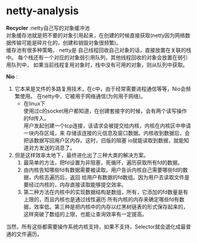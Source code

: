 # netty-analysis

**Recycler** :netty自己写的对象缓冲池  
对象缓存池就是把不要的对象引用起来，在创建的时候直接获取(netty因为网络数据传输可能是碎片化的，创建和销毁对象很频繁)。  
缓存池有很多种策略，
netty是 自己线程回收自己对象的话，直接放置在关联的栈中。
每个栈还有一个对应的对象弱引用队列，其他线程回收的对象会放置在弱引用队列中，
如果当前线程复用对象时，栈中没有可用的对象，则从队列中获取。

**Nio** :  
1. 它本来是文件的多路复用技术，在c中，由于经常需要进程通信等等，Nio会频繁使用。
在netty中，它被用于网络通信(为何用于网络)。
    + 在linux下  
    使用过c的socket用户都知道，在创建套接字的时候，会有两个读写操作的fd传入。  
    用户发起创建一个tcp连接，该请求会被提交给内核，内核在内核区中申请一块内存区域，来
    存储该连接的元信息及窗口数据。内核收到数据后，会把该数据写回用户区内存。这时，旧版的阻塞
    io就能读取到数据，就能知道对方发送的消息了。  
2. 但是这样效率太地下，最终进化出了三种大类的解决方案。
    1. 最简单的方法，把fd设置为非阻塞，死循环，遍历获取所有fd的数据。
    2. 由内核告知哪些fd有数据需要被读取。用户告诉内核自己需要哪些fd的数据，内核去遍历后，返回
    给用户有数据的fd数组。因为用户去读取文件是要经过内核的，内存直接读取能够提交效率。
    3. 第二种方法在内核中的实现数据结构是数组，所有，它添加的fd数量是有上限的，而且内核也是通过线性遍历
    所有内核的内存来确定哪些fd有数据，效率低。第三种是把内核中的内存以红黑树链表的形式保存起来的，
    这样突破了数组的上限，也能让查询效率有一定提高。 
     
当然，所有这些都需要操作系统内核支持，如果不支持，Selector就会退化成最普通的文件遍历。